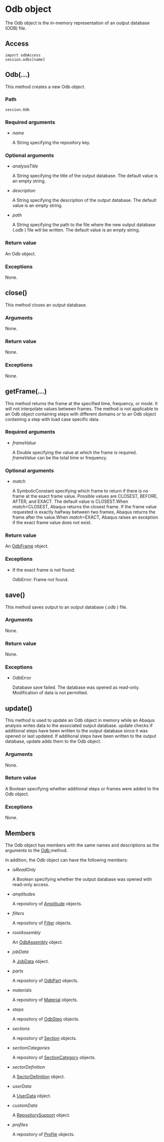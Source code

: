 # Odb object

The Odb object is the in-memory representation of an output database (ODB) file.

## Access

```
import odbAccess
session.odbs[name]
```

## Odb(...)



This method creates a new Odb object.



### Path

```
session.Odb
```

### Required arguments

- *name*

  A String specifying the repository key.

### Optional arguments

- *analysisTitle*

  A String specifying the title of the output database. The default value is an empty string.

- *description*

  A String specifying the description of the output database. The default value is an empty string.

- *path*

  A String specifying the path to the file where the new output database (.odb ) file will be written. The default value is an empty string.

### Return value

An Odb object.

### Exceptions

None.



## close()



This method closes an output database.



### Arguments

None.

### Return value

None.

### Exceptions

None.



## getFrame(...)



This method returns the frame at the specified time, frequency, or mode. It will not interpolate values between frames. The method is not applicable to an Odb object containing steps with different domains or to an Odb object containing a step with load case specific data.



### Required arguments

- *frameValue*

  A Double specifying the value at which the frame is required. *frameValue* can be the total time or frequency.

### Optional arguments

- *match*

  A SymbolicConstant specifying which frame to return if there is no frame at the exact frame value. Possible values are CLOSEST, BEFORE, AFTER, and EXACT. The default value is CLOSEST.When *match*=CLOSEST, Abaqus returns the closest frame. If the frame value requested is exactly halfway between two frames, Abaqus returns the frame after the value.When *match*=EXACT, Abaqus raises an exception if the exact frame value does not exist.

### Return value

An [OdbFrame](https://help.3ds.com/2022/english/DSSIMULIA_Established/SIMACAEKERRefMap/simaker-c-odbframepyc.htm?ContextScope=all) object.

### Exceptions

- If the exact frame is not found:

  OdbError: Frame not found.



## save()



This method saves output to an output database (.odb ) file.



### Arguments

None.

### Return value

None.

### Exceptions

- OdbError

  Database save failed. The database was opened as read-only. Modification of data is not permitted.



## update()



This method is used to update an Odb object in memory while an Abaqus analysis writes data to the associated output database. update checks if additional steps have been written to the output database since it was opened or last updated. If additional steps have been written to the output database, update adds them to the Odb object.



### Arguments

None.

### Return value

A Boolean specifying whether additional steps or frames were added to the Odb object.

### Exceptions

None.



## Members

The Odb object has members with the same names and descriptions as the arguments to the [Odb ](https://help.3ds.com/2022/english/DSSIMULIA_Established/SIMACAEKERRefMap/simaker-c-odbpyc.htm?ContextScope=all#simaker-odbodbpyc)method.

In addition, the Odb object can have the following members:

- *isReadOnly*

  A Boolean specifying whether the output database was opened with read-only access.

- *amplitudes*

  A repository of [Amplitude](https://help.3ds.com/2022/english/DSSIMULIA_Established/SIMACAEKERRefMap/simaker-c-amplitudepyc.htm?ContextScope=all) objects.

- *filters*

  A repository of [Filter](https://help.3ds.com/2022/english/DSSIMULIA_Established/SIMACAEKERRefMap/simaker-c-filterpyc.htm?ContextScope=all) objects.

- *rootAssembly*

  An [OdbAssembly](https://help.3ds.com/2022/english/DSSIMULIA_Established/SIMACAEKERRefMap/simaker-c-odbassemblypyc.htm?ContextScope=all) object.

- *jobData*

  A [JobData](https://help.3ds.com/2022/english/DSSIMULIA_Established/SIMACAEKERRefMap/simaker-c-jobdatapyc.htm?ContextScope=all) object.

- *parts*

  A repository of [OdbPart](https://help.3ds.com/2022/english/DSSIMULIA_Established/SIMACAEKERRefMap/simaker-c-odbpartpyc.htm?ContextScope=all) objects.

- *materials*

  A repository of [Material](https://help.3ds.com/2022/english/DSSIMULIA_Established/SIMACAEKERRefMap/simaker-c-materialpyc.htm?ContextScope=all) objects.

- *steps*

  A repository of [OdbStep](https://help.3ds.com/2022/english/DSSIMULIA_Established/SIMACAEKERRefMap/simaker-c-odbsteppyc.htm?ContextScope=all) objects.

- *sections*

  A repository of [Section](https://help.3ds.com/2022/english/DSSIMULIA_Established/SIMACAEKERRefMap/simaker-c-sectionpyc.htm?ContextScope=all) objects.

- *sectionCategories*

  A repository of [SectionCategory](https://help.3ds.com/2022/english/DSSIMULIA_Established/SIMACAEKERRefMap/simaker-c-sectioncategorypyc.htm?ContextScope=all) objects.

- *sectorDefinition*

  A [SectorDefinition](https://help.3ds.com/2022/english/DSSIMULIA_Established/SIMACAEKERRefMap/simaker-c-sectordefinitionpyc.htm?ContextScope=all) object.

- *userData*

  A [UserData](https://help.3ds.com/2022/english/DSSIMULIA_Established/SIMACAEKERRefMap/simaker-c-userdatapyc.htm?ContextScope=all) object.

- *customData*

  A [RepositorySupport](https://help.3ds.com/2022/english/DSSIMULIA_Established/SIMACAEKERRefMap/simaker-c-repositorysupportpyc.htm?ContextScope=all) object.

- *profiles*

  A repository of [Profile](https://help.3ds.com/2022/english/DSSIMULIA_Established/SIMACAEKERRefMap/simaker-c-profilepyc.htm?ContextScope=all) objects.